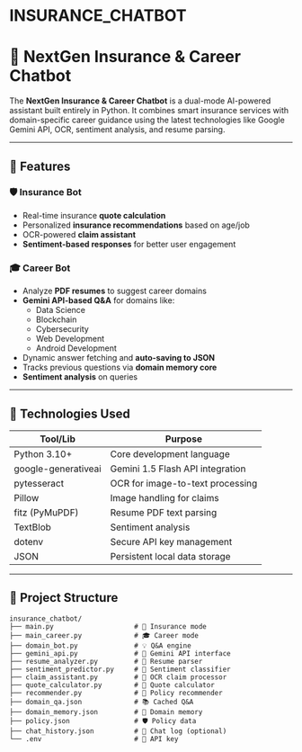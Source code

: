 # INSURANCE_CHATBOT
# 🤖 NextGen Insurance & Career Chatbot

The **NextGen Insurance & Career Chatbot** is a dual-mode AI-powered assistant built entirely in Python. It combines smart insurance services with domain-specific career guidance using the latest technologies like Google Gemini API, OCR, sentiment analysis, and resume parsing.

---

## 🚀 Features

### 🛡 Insurance Bot
- Real-time insurance **quote calculation**
- Personalized **insurance recommendations** based on age/job
- OCR-powered **claim assistant**
- **Sentiment-based responses** for better user engagement

### 🎓 Career Bot
- Analyze **PDF resumes** to suggest career domains
- **Gemini API-based Q&A** for domains like:
  - Data Science
  - Blockchain
  - Cybersecurity
  - Web Development
  - Android Development
- Dynamic answer fetching and **auto-saving to JSON**
- Tracks previous questions via **domain memory core**
- **Sentiment analysis** on queries

---

## 🧠 Technologies Used

| Tool/Lib            | Purpose                           |
|---------------------|-----------------------------------|
| Python 3.10+        | Core development language         |
| google-generativeai | Gemini 1.5 Flash API integration  |
| pytesseract         | OCR for image-to-text processing  |
| Pillow              | Image handling for claims         |
| fitz (PyMuPDF)      | Resume PDF text parsing           |
| TextBlob            | Sentiment analysis                |
| dotenv              | Secure API key management         |
| JSON                | Persistent local data storage     |

---

## 📁 Project Structure

```plaintext
insurance_chatbot/
├── main.py                    # 🔧 Insurance mode
├── main_career.py             # 🎓 Career mode
├── domain_bot.py              # 💡 Q&A engine
├── gemini_api.py              # 🔮 Gemini API interface
├── resume_analyzer.py         # 📄 Resume parser
├── sentiment_predictor.py     # 🧠 Sentiment classifier
├── claim_assistant.py         # 🧾 OCR claim processor
├── quote_calculator.py        # 💸 Quote calculator
├── recommender.py             # 🎯 Policy recommender
├── domain_qa.json             # 📚 Cached Q&A
├── domain_memory.json         # 🧠 Domain memory
├── policy.json                # 🛡 Policy data
├── chat_history.json          # 💬 Chat log (optional)
└── .env                       # 🔐 API key
